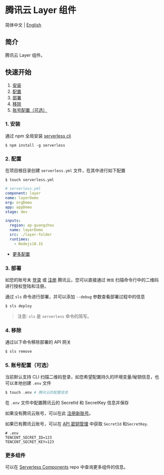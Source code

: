 # 腾讯云 Layer 组件

简体中文 | [English](./README.en.md)

## 简介

腾讯云 Layer 组件。

## 快速开始

1. [安装](#1-安装)
2. [配置](#2-配置)
3. [部署](#3-部署)
4. [移除](#4-移除)
5. [账号配置（可选）](#5-账号配置（可选）)

### 1. 安装

通过 npm 全局安装 [serverless cli](https://github.com/serverless/serverless)

```shell
$ npm install -g serverless
```

### 2. 配置

在项目根目录创建 `serverless.yml` 文件，在其中进行如下配置

```shell
$ touch serverless.yml
```

```yml
# serverless.yml
component: layer
name: layerDemo
org: orgDemo
app: appDemo
stage: dev

inputs:
  region: ap-guangzhou
  name: layerDemo
  src: ./layer-folder
  runtimes:
    - Nodejs10.15
```

- [更多配置](./docs/configure.md)

### 3. 部署

如您的账号未 [登录](https://cloud.tencent.com/login) 或 [注册](https://cloud.tencent.com/register) 腾讯云，您可以直接通过 `微信` 扫描命令行中的二维码进行授权登陆和注册。

通过 `sls` 命令进行部署，并可以添加 `--debug` 参数查看部署过程中的信息

```bash
$ sls deploy
```

> 注意: `sls` 是 `serverless` 命令的简写。

### 4. 移除

通过以下命令移除部署的 API 网关

```bash
$ sls remove
```

### 5. 账号配置（可选）

当前默认支持 CLI 扫描二维码登录，如您希望配置持久的环境变量/秘钥信息，也可以本地创建 `.env` 文件

```bash
$ touch .env # 腾讯云的配置信息
```

在 `.env` 文件中配置腾讯云的 SecretId 和 SecretKey 信息并保存

如果没有腾讯云账号，可以在此 [注册新账号](https://cloud.tencent.com/register)。

如果已有腾讯云账号，可以在 [API 密钥管理](https://console.cloud.tencent.com/cam/capi) 中获取 `SecretId` 和`SecretKey`.

```text
# .env
TENCENT_SECRET_ID=123
TENCENT_SECRET_KEY=123
```

### 更多组件

可以在 [Serverless Components](https://github.com/serverless/components) repo 中查询更多组件的信息。
